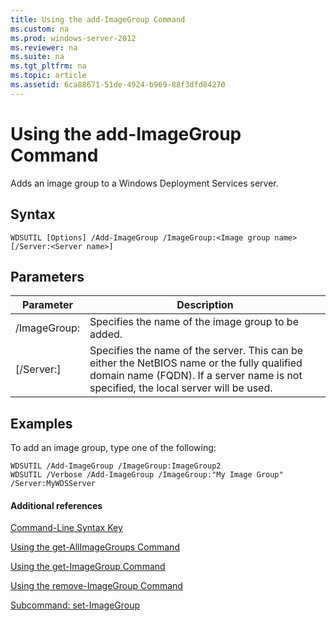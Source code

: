 ```yaml
---
title: Using the add-ImageGroup Command
ms.custom: na
ms.prod: windows-server-2012
ms.reviewer: na
ms.suite: na
ms.tgt_pltfrm: na
ms.topic: article
ms.assetid: 6ca88671-51de-4924-b969-88f3dfd84270
---
```

# Using the add-ImageGroup Command
Adds an image group to a Windows Deployment Services server.  
  
## Syntax  
  
```  
WDSUTIL [Options] /Add-ImageGroup /ImageGroup:<Image group name> [/Server:<Server name>]  
```  
  
## Parameters  
  
|Parameter|Description|  
|-------------|---------------|  
|\/ImageGroup:<Image group name>|Specifies the name of the image group to be added.|  
|\[\/Server:<Server name>\]|Specifies the name of the server. This can be either the NetBIOS name or the fully qualified domain name \(FQDN\). If a server name is not specified, the local server will be used.|  
  
## <a name="BKMK_examples"></a>Examples  
To add an image group, type one of the following:  
  
```  
WDSUTIL /Add-ImageGroup /ImageGroup:ImageGroup2  
WDSUTIL /Verbose /Add-ImageGroup /ImageGroup:"My Image Group" /Server:MyWDSServer  
```  
  
#### Additional references  
[Command-Line Syntax Key](../Topic/Command-Line-Syntax-Key.md)  
  
[Using the get-AllImageGroups Command](../Topic/Using-the-get-AllImageGroups-Command.md)  
  
[Using the get-ImageGroup Command](../Topic/Using-the-get-ImageGroup-Command.md)  
  
[Using the remove-ImageGroup Command](../Topic/Using-the-remove-ImageGroup-Command.md)  
  
[Subcommand: set-ImageGroup](../Topic/Subcommand--set-ImageGroup.md)  
  
